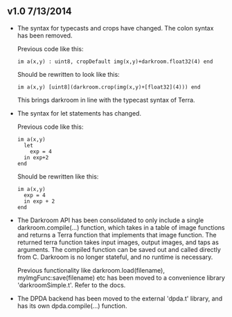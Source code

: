 v1.0 7/13/2014
--------------

* The syntax for typecasts and crops have changed. The colon syntax has been removed.

  Previous code like this:

      im a(x,y) : uint8, cropDefault img(x,y)+darkroom.float32(4) end

  Should be rewritten to look like this:

      im a(x,y) [uint8](darkroom.crop(img(x,y)+[float32](4))) end

  This brings darkroom in line with the typecast syntax of Terra.

* The syntax for let statements has changed. 

  Previous code like this:

      im a(x,y) 
        let 
          exp = 4 
        in exp+2 
      end

  Should be rewritten like this:

      im a(x,y)
        exp = 4
        in exp + 2
      end

* The Darkroom API has been consolidated to only include a single darkroom.compile(...) function, which takes in a table of image functions and returns a Terra function that implements that image function. The returned terra function takes input images, output images, and taps as arguments. The compiled function can be saved out and called directly from C. Darkroom is no longer stateful, and no runtime is necessary.

  Previous functionality like darkroom.load(filename), myImgFunc:save(filename) etc has been moved to a convenience library 'darkroomSimple.t'. Refer to the docs.

* The DPDA backend has been moved to the external 'dpda.t' library, and has its own dpda.compile(...) function.